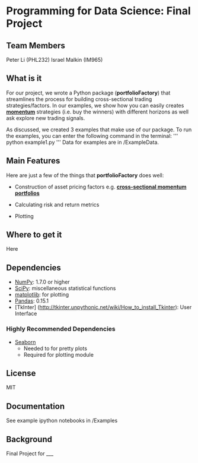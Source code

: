 
# Programming for Data Science: Final Project

## Team Members

Peter Li (PHL232)
Israel Malkin (IM965)

## What is it

For our project, we wrote a Python package (**portfolioFactory**) that streamlines the process for building cross-sectional trading strategies/factors. In our examples, we show how you can 
easily creates [**momentum**][momentum] strategies (i.e. buy the winners) with different horizons as well ask explore new trading signals.
 
As discussed, we created 3 examples that make use of our package. To run the examples, you can enter the following command in the terminal: 
'''
python example1.py
'''
Data for examples are in /ExampleData. 

## Main Features
Here are just a few of the things that **portfolioFactory** does well:

  - Construction of asset pricing factors e.g. [**cross-sectional momentum portfolios**][momentum] 

  - Calculating risk and return metrics
  
  - Plotting


   [momentum]: http://faculty.chicagobooth.edu/tobias.moskowitz/research/JF_12021_TMcomments.pdf

## Where to get it
Here

## Dependencies
- [NumPy](http://www.numpy.org): 1.7.0 or higher
- [SciPy](http://www.scipy.org): miscellaneous statistical functions
- [matplotlib](http://matplotlib.sourceforge.net/): for plotting
- [Pandas](http://pandas.pydata.org/): 0.15.1
- [TkInter] (http://tkinter.unpythonic.net/wiki/How_to_install_Tkinter): User Interface

### Highly Recommended Dependencies
- [Seaborn](http://stanford.edu/~mwaskom/software/seaborn/)
   - Needed to for pretty plots
   - Required for plotting module 

## License
MIT

## Documentation

See example ipython notebooks in /Examples

## Background

Final Project for ___

